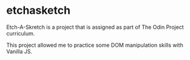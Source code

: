 # etchasketch

Etch-A-Skretch is a project that is assigned as part of The Odin Project curriculum.

This project allowed me to practice some DOM manipulation skills with Vanilla JS.

